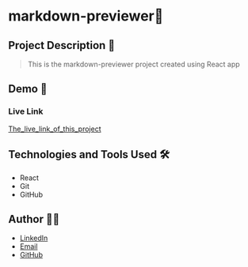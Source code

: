 # markdown-previewer🚀

## Project Description 📝

> This is the markdown-previewer project created using React app


## Demo 📸





### Live Link

[The_live_link_of_this_project]()

## Technologies and Tools Used 🛠️


- React
- Git
- GitHub


## Author 👩‍💻


- [LinkedIn](https://www.linkedin.com/in/hasina-rahmani-4a21a9311/overlay/contact-info/)
- [Email](hasinarahmani548@gmail.com)
- [GitHub](https://github.com/Hasinarahman/random-quote)
